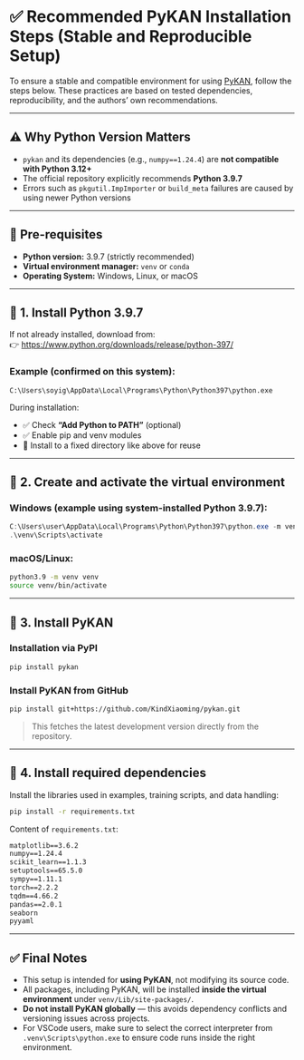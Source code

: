 # ✅ Recommended PyKAN Installation Steps (Stable and Reproducible Setup)

To ensure a stable and compatible environment for using [PyKAN](https://github.com/KindXiaoming/pykan), follow the steps below. These practices are based on tested dependencies, reproducibility, and the authors’ own recommendations.

---

## ⚠ Why Python Version Matters

- `pykan` and its dependencies (e.g., `numpy==1.24.4`) are **not compatible with Python 3.12+**
- The official repository explicitly recommends **Python 3.9.7**
- Errors such as `pkgutil.ImpImporter` or `build_meta` failures are caused by using newer Python versions

---

## 📌 Pre-requisites

- **Python version:** 3.9.7 (strictly recommended)
- **Virtual environment manager:** `venv` or `conda`
- **Operating System:** Windows, Linux, or macOS

---

## 🧰 1. Install Python 3.9.7

If not already installed, download from:  
👉 https://www.python.org/downloads/release/python-397/

### Example (confirmed on this system):
```text
C:\Users\soyig\AppData\Local\Programs\Python\Python397\python.exe
```

During installation:
- ✅ Check **“Add Python to PATH”** (optional)
- ✅ Enable pip and venv modules
- 📁 Install to a fixed directory like above for reuse

---

## 🧪 2. Create and activate the virtual environment

### Windows (example using system-installed Python 3.9.7):
```powershell
C:\Users\user\AppData\Local\Programs\Python\Python397\python.exe -m venv venv
.\venv\Scripts\activate
```

### macOS/Linux:
```bash
python3.9 -m venv venv
source venv/bin/activate
```

---

## 🔗 3. Install PyKAN 

### Installation via PyPI
```bash
pip install pykan
```

### Install PyKAN from GitHub
```bash
pip install git+https://github.com/KindXiaoming/pykan.git
```

> This fetches the latest development version directly from the repository.

---

## 📄 4. Install required dependencies

Install the libraries used in examples, training scripts, and data handling:

```bash
pip install -r requirements.txt
```

Content of `requirements.txt`:
```txt
matplotlib==3.6.2
numpy==1.24.4
scikit_learn==1.1.3
setuptools==65.5.0
sympy==1.11.1
torch==2.2.2
tqdm==4.66.2
pandas==2.0.1
seaborn
pyyaml
```

---

## ✅ Final Notes

- This setup is intended for **using PyKAN**, not modifying its source code.
- All packages, including PyKAN, will be installed **inside the virtual environment** under `venv/Lib/site-packages/`.
- **Do not install PyKAN globally** — this avoids dependency conflicts and versioning issues across projects.
- For VSCode users, make sure to select the correct interpreter from `.venv\Scripts\python.exe` to ensure code runs inside the right environment.

